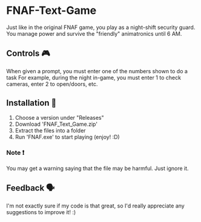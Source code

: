 # FNAF-Text-Game

Just like in the original FNAF game, you play as a night-shift security guard.
You manage power and survive the "friendly" animatronics until 6 AM.

## Controls 🎮
When given a prompt, you must enter one of the numbers shown to do a task
For example, during the night in-game, you must enter 1 to check cameras, enter 2 to open/doors, etc.

## Installation 🔧
1. Choose a version under "Releases"
2. Download 'FNAF_Text_Game.zip' 
3. Extract the files into a folder
4. Run 'FNAF.exe' to start playing (enjoy! :D)
### Note ❗
You may get a warning saying that the file may be harmful. Just ignore it.

## Feedback 🗣️
I'm not exactly sure if my code is that great, so I'd really appreciate any suggestions to improve it! :)
